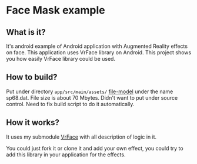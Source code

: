# Face Mask example

## What is it?

It's android example of Android application with Augmented Reality effects on face.
This application uses VrFace library on Android.
This project shows you how easily VrFace library could be used.

## How to build?

Put under directory `app/src/main/assets/` [file-model](http://dlib.net/files/) under the name sp68.dat. File size is about 70 Mbytes.
Didn't want to put under source control. Need to fix build script to do it automatically. 

## How it works?

It uses my submodule [VrFace](https://github.com/oleg-sta/VrFace) with all description of logic in it.

You could just fork it or clone it and add your own effect, you could try to add this library in your application for the effects.